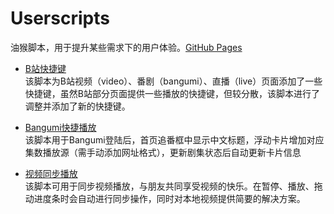 # Userscripts
油猴脚本，用于提升某些需求下的用户体验。[GitHub Pages](https://riveryale.github.io/Userscripts/)

- [B站快捷键](https://github.com/RiverYale/Userscripts/tree/main/B%E7%AB%99%E5%BF%AB%E6%8D%B7%E9%94%AE)  
  该脚本为B站视频（video）、番剧（bangumi）、直播（live）页面添加了一些快捷键，虽然B站部分页面提供一些播放的快捷键，但较分散，该脚本进行了调整并添加了新的快捷键。
  
- [Bangumi快捷播放](https://github.com/RiverYale/Userscripts/tree/main/Bangumi%E5%BF%AB%E6%8D%B7%E6%92%AD%E6%94%BE)  
  该脚本用于Bangumi登陆后，首页追番框中显示中文标题，浮动卡片增加对应集数播放源（需手动添加网址格式），更新剧集状态后自动更新卡片信息
  
- [视频同步播放](https://github.com/RiverYale/Userscripts/tree/main/%E8%A7%86%E9%A2%91%E5%90%8C%E6%AD%A5)  
  该脚本可用于同步视频播放，与朋友共同享受视频的快乐。在暂停、播放、拖动进度条时会自动进行同步操作，同时对本地视频提供简要的解决方案。
